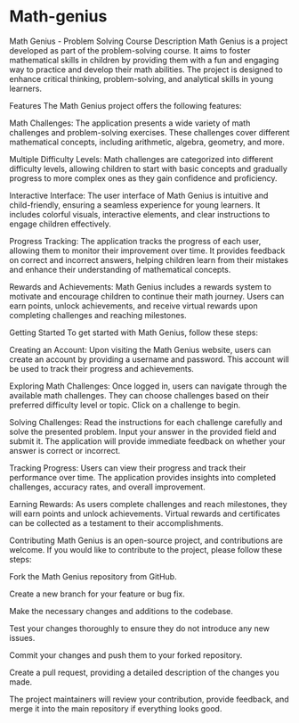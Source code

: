 # Math-genius
Math Genius - Problem Solving Course
Description
Math Genius is a project developed as part of the problem-solving course. It aims to foster mathematical skills in children by providing them with a fun and engaging way to practice and develop their math abilities. The project is designed to enhance critical thinking, problem-solving, and analytical skills in young learners.

Features
The Math Genius project offers the following features:

Math Challenges: The application presents a wide variety of math challenges and problem-solving exercises. These challenges cover different mathematical concepts, including arithmetic, algebra, geometry, and more.

Multiple Difficulty Levels: Math challenges are categorized into different difficulty levels, allowing children to start with basic concepts and gradually progress to more complex ones as they gain confidence and proficiency.

Interactive Interface: The user interface of Math Genius is intuitive and child-friendly, ensuring a seamless experience for young learners. It includes colorful visuals, interactive elements, and clear instructions to engage children effectively.

Progress Tracking: The application tracks the progress of each user, allowing them to monitor their improvement over time. It provides feedback on correct and incorrect answers, helping children learn from their mistakes and enhance their understanding of mathematical concepts.

Rewards and Achievements: Math Genius includes a rewards system to motivate and encourage children to continue their math journey. Users can earn points, unlock achievements, and receive virtual rewards upon completing challenges and reaching milestones.

Getting Started
To get started with Math Genius, follow these steps:

Creating an Account: Upon visiting the Math Genius website, users can create an account by providing a username and password. This account will be used to track their progress and achievements.

Exploring Math Challenges: Once logged in, users can navigate through the available math challenges. They can choose challenges based on their preferred difficulty level or topic. Click on a challenge to begin.

Solving Challenges: Read the instructions for each challenge carefully and solve the presented problem. Input your answer in the provided field and submit it. The application will provide immediate feedback on whether your answer is correct or incorrect.

Tracking Progress: Users can view their progress and track their performance over time. The application provides insights into completed challenges, accuracy rates, and overall improvement.

Earning Rewards: As users complete challenges and reach milestones, they will earn points and unlock achievements. Virtual rewards and certificates can be collected as a testament to their accomplishments.

Contributing
Math Genius is an open-source project, and contributions are welcome. If you would like to contribute to the project, please follow these steps:

Fork the Math Genius repository from GitHub.

Create a new branch for your feature or bug fix.

Make the necessary changes and additions to the codebase.

Test your changes thoroughly to ensure they do not introduce any new issues.

Commit your changes and push them to your forked repository.

Create a pull request, providing a detailed description of the changes you made.

The project maintainers will review your contribution, provide feedback, and merge it into the main repository if everything looks good.


